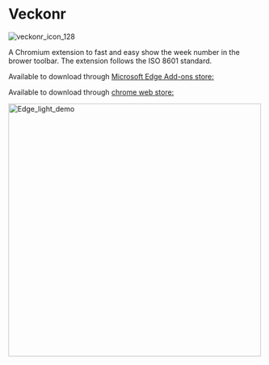 # Veckonr
![veckonr_icon_128](https://user-images.githubusercontent.com/48095810/130605912-97ae066b-ae88-4a48-824f-8fb13c3658e4.png)

A Chromium extension to fast and easy show the week number in the brower toolbar. The extension follows the ISO 8601 standard.

Available to download through [Microsoft Edge Add-ons store: ](https://microsoftedge.microsoft.com/addons/detail/veckonummer/bmoffkcljddjmejkgflbpfcchhjekahf)

Available to download through [chrome web store: ](https://chrome.google.com/webstore/detail/week-number/dgjiedcgmmfaolcgieilddloapakcfhh)

<img width="500" alt="Edge_light_demo" src="https://user-images.githubusercontent.com/48095810/130601346-fef57495-ae29-4160-aa36-65322e1a06c0.png">
